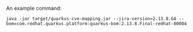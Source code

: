 An example command:
```shell script
java -jar target/quarkus-cve-mapping.jar --jira-version=2.13.8.GA --bom=com.redhat.quarkus.platform:quarkus-bom:2.13.8.Final-redhat-00004
```
